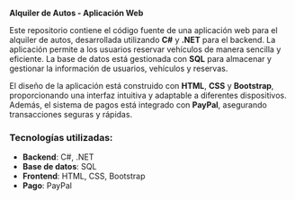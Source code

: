 **Alquiler de Autos - Aplicación Web**

Este repositorio contiene el código fuente de una aplicación web para el alquiler de autos, desarrollada utilizando **C#** y **.NET** para el backend. La aplicación permite a los usuarios reservar vehículos de manera sencilla y eficiente. La base de datos está gestionada con **SQL** para almacenar y gestionar la información de usuarios, vehículos y reservas.

El diseño de la aplicación está construido con **HTML**, **CSS** y **Bootstrap**, proporcionando una interfaz intuitiva y adaptable a diferentes dispositivos. Además, el sistema de pagos está integrado con **PayPal**, asegurando transacciones seguras y rápidas.

### Tecnologías utilizadas:
- **Backend**: C#, .NET
- **Base de datos**: SQL
- **Frontend**: HTML, CSS, Bootstrap
- **Pago**: PayPal
